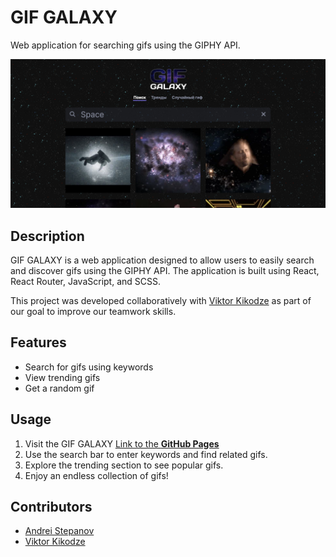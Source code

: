 # GIF GALAXY

Web application for searching gifs using the GIPHY API.

![GIF GALAXY](gif-galaxy-screenshot.png)

## Description

GIF GALAXY is a web application designed to allow users to easily search and discover gifs using the GIPHY API. The application is built using React, React Router, JavaScript, and SCSS.

This project was developed collaboratively with [Viktor Kikodze](https://github.com/vitland) as part of our goal to improve our teamwork skills.

## Features

- Search for gifs using keywords
- View trending gifs
- Get a random gif 

## Usage

1. Visit the GIF GALAXY [Link to the **GitHub Pages**](https://vitland.github.io/GifGalaxy/)
2. Use the search bar to enter keywords and find related gifs.
3. Explore the trending section to see popular gifs.
4. Enjoy an endless collection of gifs!

## Contributors

- [Andrei Stepanov](https://github.com/Bababum95)
- [Viktor Kikodze](https://github.com/vitland)